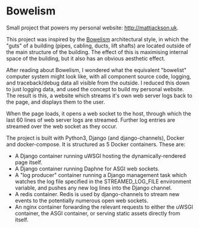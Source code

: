 # Bowelism 

Small project that powers my personal website: http://mattjackson.uk.

This project was inspired by the [Bowelism](https://en.wikipedia.org/wiki/Bowellism) architectural style, in which the "guts" of a building (pipes, cabling, ducts, lift shafts) are located outside of the main structure of the building. The effect of this is maximising internal space of the building, but it also has an obvious aesthetic effect.

After reading about Bowelism, I wondered what the equivalent "bowelist" computer system might look like, with all component source code, logging, and traceback/debug data all visible from the outside. I reduced this down to just logging data, and used the concept to build my personal website. The result is this, a website which streams it's own web server logs back to the page, and displays them to the user.

When the page loads, it opens a web socket to the host, through which the last 60 lines of web server logs are streamed. Further log entries are streamed over the web socket as they occur.

The project is built with Python3, Django (and django-channels), Docker and docker-compose. It is structured as 5 Docker containers. These are:

* A Django container running uWSGI hosting the dynamically-rendered page itself.
* A Django container running Daphne for ASGI web sockets.
* A "log producer" container running a Django management task which watches the log file specified in the STREAMED_LOG_FILE environment variable, and pushes any new log lines into the Django channel.
* A redis container. Redis is used by django-channels to stream new events to the potentially numerous open web sockets.
* An nginx container forwarding the relevant requests to either the uWSGI container, the ASGI container, or serving static assets directly from itself.
